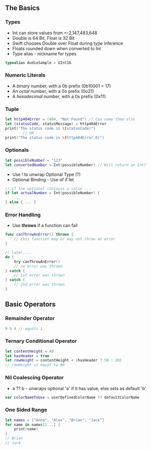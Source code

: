 ## The Basics
### Types
* Int can store values from +-2,147,483,648
* Double is 64 Bit, Float is 32 Bit
* Swift chooses Double over Float during type inference
* Floats rounded down when converted to Int
* Type alias - nickname for types
```swift
typealias AudioSample = UInt16
```

### Numeric Literals

* A _binary_ number, with a 0b prefix (0b10001 = 17)
* An _octal_ number, with a 0o prefix (0o21)
* A _hexadecimal_ number, with a 0x prefix (0x11)

### Tuple

```swift
let http404Error = (404, "Not Found") // Can name them also
let (statusCode, statusMessage) = http404Error 
print("The status code is \(statusCode)") 
		// OR
print("The status code is \(http404Error.0)")
```

### Optionals 

``` swift
let possibleNumber = "123"
let convertedNumber = Int(possibleNumber) // Will return an Int?

```

* Use ! to unwrap Optional Type (?)
* Optional Binding - Use of if let

```swift
// If the optional contains a value ...
if let actualNumber = Int(possibleNumber) {
    ...
} else { ... }
```

### Error Handling

* Use **throws** if a function can fail

```swift
func canThrowAnError() throws { 
	// this function may or may not throw an error 
}

// later....
do { 
	try canThrowAnError() 
	// no error was thrown 
} catch { 
	// 1st error was thrown 
} catch { 
	// 2nd error was thrown 
} 
```



## Basic Operators

### Remainder Operator
```swift
9 % 4 // equals 1
```

### Ternary Conditional Operator

```swift
let contentHeight = 40 
let hasHeader = true 
let rowHeight = contentHeight + (hasHeader ? 50 : 20) 
// rowHeight is equal to 90 
```

### Nil Coalescing Operator

* a ?? b - unwraps optional 'a' if it has value, else sets as default 'b'

```swift
var colorNameToUse = userDefinedColorName ?? defaultColorName
```

### One Sided Range

```swift
let names = ["Anna", "Alex", "Brian", "Jack"]
for name in names[2...] {
    print(name)
}
// Brian
// Jack
```

